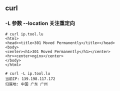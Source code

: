 ## curl

### -L 参数 --location 关注重定向

```
# curl ip.tool.lu
<html>
<head><title>301 Moved Permanently</title></head>
<body>
<center><h1>301 Moved Permanently</h1></center>
<hr><center>nginx</center>
</body>
</html>

# curl -L ip.tool.lu
当前IP: 139.198.117.172
归属地: 中国 广东 广州
```

